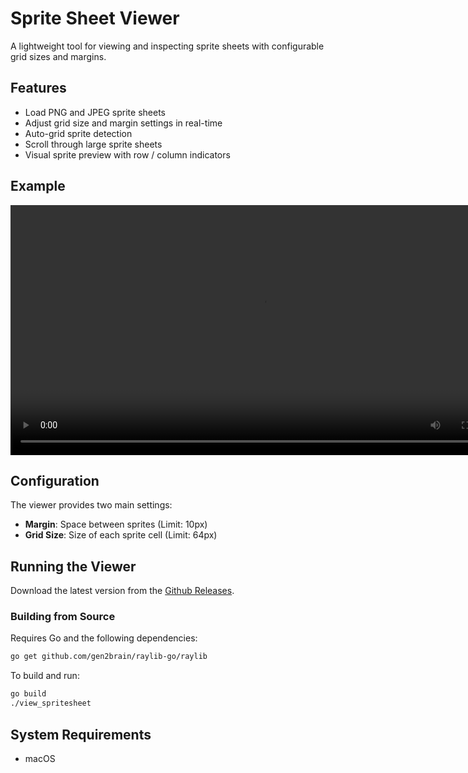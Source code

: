 # Sprite Sheet Viewer

A lightweight tool for viewing and inspecting sprite sheets with configurable grid sizes and margins.  


## Features

- Load PNG and JPEG sprite sheets
- Adjust grid size and margin settings in real-time
- Auto-grid sprite detection
- Scroll through large sprite sheets
- Visual sprite preview with row / column indicators


## Example
<div align="center">
  <video src="https://github.com/user-attachments/assets/6ef2a6b3-1f8c-4f40-8d90-df67bae71471" width="800" alt="Sprite Sheet Viewer Screenshot">
  </video>  
</div>  


## Configuration

The viewer provides two main settings:
- **Margin**: Space between sprites  (Limit: 10px)
- **Grid Size**: Size of each sprite cell (Limit: 64px)

## Running the Viewer

Download the latest version from the [Github Releases]().

### Building from Source

Requires Go and the following dependencies:
```bash
go get github.com/gen2brain/raylib-go/raylib
```

To build and run:
```bash
go build
./view_spritesheet
```

## System Requirements
- macOS
